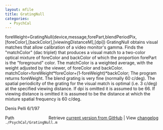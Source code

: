 ```yaml
---
layout: mfile
title: GratingNull
categories:
  - PsychCal
---
```


foreWeight=GratingNull\(device,message,forePart,blendPeriodPix,\[foreColor\],\[backColor\],\[viewingDistanceM\],\[dpi\]\)
GratingNull obtains visual matches that allow calibration of a video monitor's gamma.
Finds the "matchColor" \(dac triplet\) that produces a visual match to a two\-color optical mixture
of foreColor and backColor of which the proportion forePart is the
"foreground" color. The matchColor is a weighted average, with the weight adjusted by the viewer,
of foreColor and backColor.
matchColor=foreWeight\*foreColor\+\(1\-foreWeight\)\*backColor;
The program returns foreWeight.
The blend grating is very fine \(normally 60 c/deg\).
The spatial periodicity of the grating for the visual match is
optimal \(i.e. 3 c/deg\) at the specified viewing distance.
If dpi is omitted it is assumed to be 66.
If viewing distance is omitted it is assumed to be the distance at which
the mixture spatial frequency is 60 c/deg.

Denis Pelli 6/1/97


<div class="code_header" style="text-align:right;">
  <span style="float:left;">Path&nbsp;&nbsp;</span> <span class="counter">Retrieve <a href=
  "https://raw.github.com/Psychtoolbox-3/Psychtoolbox-3/beta/./PsychCal/GratingNull.m">current version from GitHub</a> | View <a href=
  "https://github.com/Psychtoolbox-3/Psychtoolbox-3/commits/beta/./PsychCal/GratingNull.m">changelog</a></span>
</div>
<div class="code">
  <code>./PsychCal/GratingNull.m</code>
</div>
